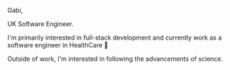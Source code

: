 Gabi, 

UK Software Engineer.

I'm primarily interested in full-stack development and currently work as a software engineer in HealthCare 🏥

Outside of work, I'm interested in following the advancements of science.

